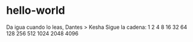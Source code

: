 # hello-world
Da igua cuando lo leas, Dantes > Kesha
Sigue la cadena: 1 2 4 8 16 32 64 128 256 512 1024 2048 4096
